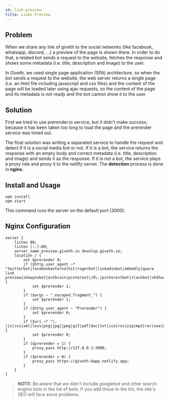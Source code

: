 ```yaml
---
id: link-preview
title: Linke Preview
---
```

## Problem
When we share any link of giveth to the social networks (like facebook, whatsapp, discord, ...) a preview of the page is shown there. In order to do that, a related bot sends a request to the website, fetches the response and shows some metadata (i.e. title, description and image) to the user.

In Giveth, we used single page application (SPA) architecture, so when the bot sends a request to the website, the web server returns a single page (i.e. an html file including javascript and css files) and the content of the page will be loaded later using ajax requests, so the content of the page and its metadata is not ready and the bot cannot show it to the user.

## Solution
First we tried to use prerender.io service, but it didn't make success, because it has been taken too long to load the page and the prerender service was timed out.

The final solution was writing a separated service to handle the request and detect if it is a social media bot or not. If it is a bot, the service returns the response with an empty body and correct metadata (i.e. title, description and image) and sends it as the response. If it is not a bot, the service plays a proxy role and proxy it to the netlify server. The **detection** process is done in **nginx**.

## Install and Usage
    npm install
    npm start
This command runs the server on the default port (3000).

## Nginx Configuration

```nginx
server {
	listen 80;
	listen [::]:80;
	server_name preview.giveth.io develop.giveth.io;
    location / {
        set $prerender 0;
        if ($http_user_agent ~* "twitterbot|facebookexternalhit|rogerbot|linkedinbot|embedly|quora link preview|showyoubot|outbrain|pinterest\/0\.|pinterestbot|slackbot|vkShare|W3C_Validator|whatsapp|redditbot|Discordbot") {
            set $prerender 1;
        }
        if ($args ~ "_escaped_fragment_") {
            set $prerender 1;
        }
        if ($http_user_agent ~ "Prerender") {
            set $prerender 0;
        }
        if ($uri ~* "\.(js|css|xml|less|png|jpg|jpeg|gif|pdf|doc|txt|ico|rss|zip|mp3|rar|exe|wmv|doc|avi|ppt|mpg|mpeg|tif|wav|mov|psd|ai|xls|mp4|m4a|swf|dat|dmg|iso|flv|m4v|torrent|ttf|woff|svg|eot)") {
            set $prerender 0;
        }
        if ($prerender = 1) {
            proxy_pass http://127.0.0.1:3000;
        }
        if ($prerender = 0) {
            proxy_pass https://giveth-dapp.netlify.app;
        }
    }
}

```
> **NOTE:** Be aware that we didn't include *googlebot* and other search engine bots in the list of bots. If you add these to the list, the site's SEO will face some problems.
